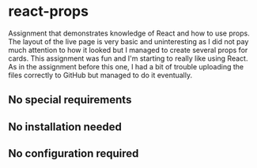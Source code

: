 # react-props
Assignment that demonstrates knowledge of React and how to use props. The layout of the live page is very basic and uninteresting as I did not pay much attention to how it looked but I managed to create several props for cards. This assignment was fun and I'm starting to really like using React. As in the assignment before this one, I had a bit of trouble uploading the files correctly to GitHub but managed to do it eventually.
## No special requirements


## No installation needed


## No configuration required
